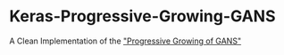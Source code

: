 # Keras-Progressive-Growing-GANS
A Clean Implementation of the ["Progressive Growing of GANS"](https://github.com/tkarras/progressive_growing_of_gans)
